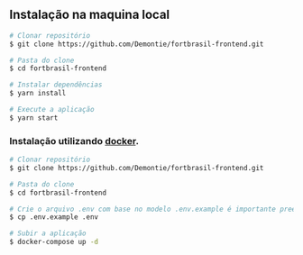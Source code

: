 ## Instalação na maquina local

```bash
# Clonar repositório
$ git clone https://github.com/Demontie/fortbrasil-frontend.git

# Pasta do clone
$ cd fortbrasil-frontend

# Instalar dependências
$ yarn install

# Execute a aplicação
$ yarn start
```

### Instalação utilizando [docker](https://www.docker.com/).

```bash
# Clonar repositório
$ git clone https://github.com/Demontie/fortbrasil-frontend.git

# Pasta do clone
$ cd fortbrasil-frontend

# Crie o arquivo .env com base no modelo .env.example é importante preencher o .env corretamente.
$ cp .env.example .env

# Subir a aplicação
$ docker-compose up -d
```
